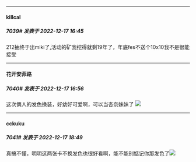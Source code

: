 

*****

####  killcal  
##### 7039#       发表于 2022-12-17 16:45

212抽终于出miki了,活动的矿我挖得就剩19年了，年底fes不送个10x10我不是很能接受



*****

####  花开安菲路  
##### 7040#       发表于 2022-12-17 16:56

这次俩人的发色换装，好幼好可爱啊，可以当杏奈妹妹了
<img src="https://p.sda1.dev/8/21cb9ad6270013e5c00cad287ae11fef/CMP_20221217165545168.jpg" referrerpolicy="no-referrer">



*****

####  cckuku  
##### 7041#       发表于 2022-12-17 18:49

真搞不懂，明明这两张卡不换发色也很好看啊，能不能别惦记你那发色了<img src="https://static.saraba1st.com/image/smiley/face2017/051.png" referrerpolicy="no-referrer">

